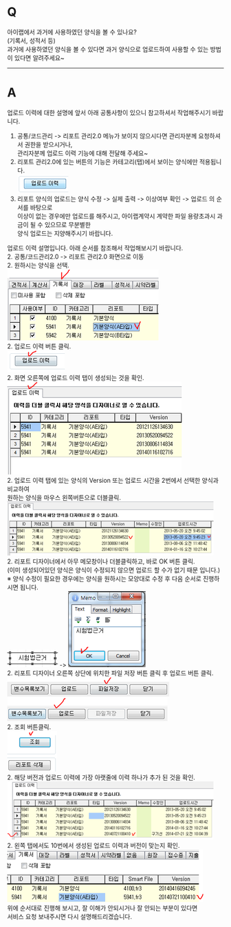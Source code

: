 # Q

아이랩에서 과거에 사용하였던 양식을 볼 수 있나요?  
(기록서, 성적서 등)  
과거에 사용하였던 양식을 볼 수 있다면 과거 양식으로 업로드하여 사용할 수 있는 방법이 있다면 알려주세요~

***
# A

업로드 이력에 대한 설명에 앞서 아래 공통사항이 있으니 참고하셔서 작업해주시기 바랍니다.  
1. 공통/코드관리 -> 리포트 관리2.0 메뉴가 보이지 않으시다면 관리자분께 요청하셔서 권한을 받으시거나,  
  관리자분께 업로드 이력 기능에 대해 전달해 주세요~  
1. 리포트 관리2.0에 있는 버튼의 기능은 카테고리(탭)에서 보이는 양식에만 적용됩니다.  
![](/assets/faq/002-15/01업로드이력.png)  
1. 리포트 양식의 업로드는 양식 수정 -> 실제 출력 -> 이상여부 확인 -> 업로드 의 순서를 바탕으로  
이상이 없는 경우에만 업로드를 해주시고, 아이랩계약시 계약한 파일 용량초과시 과금이 될 수 있으므로 무분별한  
양식 업로드는 지양해주시기 바랍니다.  

업로드 이력 설명입니다. 아래 순서를 참조해서 작업해보시기 바랍니다.  
2. 공통/코드관리2.0 -> 리포트 관리2.0 화면으로 이동  
2. 원하시는 양식을 선택.  
![](/assets/faq/002-15/02업로드이력양식선택.png)  
2. 업로드 이력 버튼 클릭.  
![](/assets/faq/002-15/03업로드_이력.png)  
2. 화면 오른쪽에 업로드 이력 탭이 생성되는 것을 확인.  
![](/assets/faq/002-15/04업로드이력업로드이력_탭.png)  
2. 업로드 이력 탭에 있는 양식의 Version 또는 업로드 시간을 2번에서 선택한 양식과 비교하여  
원하는 양식을 마우스 왼쪽버튼으로 더블클릭.  
![](/assets/faq/002-15/05업로드이력버전,시간체크.png)  
2. 리포트 디자이너에서 아무 메모창이나 더블클릭하고, 바로 OK 버튼 클릭.  
(이미 생성되어있던 양식은 양식이 수정되지 않으면 업로드 할 수가 없기 때문 입니다.)  
※ 양식 수정이 필요한 경우에는 양식을 원하시는 모양대로 수정 후 다음 순서로 진행하시면 됩니다.  
![](/assets/faq/002-15/06업로드이력아무메모.png) -> ![](/assets/faq/002-15/07업로드이력OK버튼.png)  
2. 리포트 디자이너 오른쪽 상단에 위치한 파일 저장 버튼 클릭 후 업로드 버튼 클릭.  
![](/assets/faq/002-15/08업로드이력파일저장버튼.png)  
![](/assets/faq/002-15/09업로드이력업로드버튼.png)  
2. 조회 버튼클릭.  
![](/assets/faq/002-15/10업로드이력조회_버튼PNG.png)  
2. 해당 버전과 업로드 이력에 가장 아랫줄에 이력 하나가 추가 된 것을 확인.  
![](/assets/faq/002-15/11업로드_이력한줄_생긴것_확인.png)  
2. 왼쪽 탭에서도 10번에서 생성된 업로드 이력과 버전이 맞는지 확인.  
![](/assets/faq/002-15/12업로드이력버전확인.png)  
위에 순서대로 진행해 보시고, 잘 이해가 안되시거나 잘 안되는 부분이 있다면  
서비스 요청 보내주시면 다시 설명해드리겠습니다.  